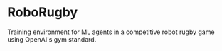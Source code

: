 # RoboRugby
Training environment for ML agents in a competitive robot rugby game using OpenAI's gym standard.
